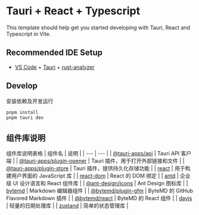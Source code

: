 # Tauri + React + Typescript

This template should help get you started developing with Tauri, React and Typescript in Vite.

## Recommended IDE Setup

- [VS Code](https://code.visualstudio.com/) + [Tauri](https://marketplace.visualstudio.com/items?itemName=tauri-apps.tauri-vscode) + [rust-analyzer](https://marketplace.visualstudio.com/items?itemName=rust-lang.rust-analyzer)

## Develop

安装依赖及开发运行

```bash
pnpm install
pnpm tauri dev
```

## 组件库说明

 组件库说明表格
| 组件名 | 说明 |
| --- | --- |
| [@tauri-apps/api](https://tauri.app/v1/api/js/) | Tauri API 客户端 |
| [@tauri-apps/plugin-opener](https://tauri.app/v1/api/plugins/opener/) | Tauri 插件，用于打开外部链接和文件 |
| [@tauri-apps/plugin-store](https://tauri.app/v1/api/plugins/store/) | Tauri 插件，提供持久化存储功能 |
| [react](https://react.dev/) | 用于构建用户界面的 JavaScript 库 |
| [react-dom](https://react.dev/) | React 的 DOM 绑定 |
| [antd](https://ant.design/) | 企业级 UI 设计语言和 React 组件库 |
| [@ant-design/icons](https://ant.design/components/icon) | Ant Design 图标库 |
| [bytemd](https://github.com/pd4d10/bytemd) | Markdown 编辑器组件 |
| [@bytemd/plugin-gfm](https://github.com/pd4d10/bytemd) | ByteMD 的 GitHub Flavored Markdown 插件 |
| [@bytemd/react](https://github.com/pd4d10/bytemd) | ByteMD 的 React 组件 |
| [dayjs](https://day.js.org/) | 轻量的日期处理库 |
| [zustand](https://zustand-demo.pmnd.rs/) | 简单的状态管理库 |

